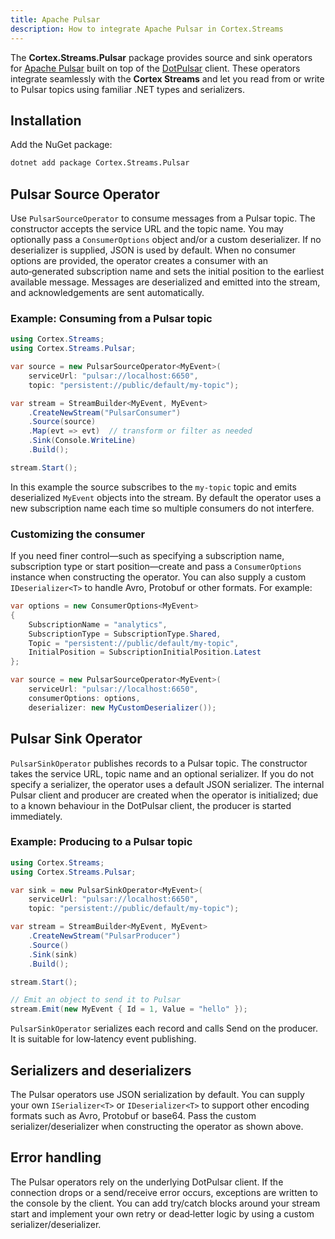 ```yaml
---
title: Apache Pulsar
description: How to integrate Apache Pulsar in Cortex.Streams
---
```


The **Cortex.Streams.Pulsar** package provides source and sink operators for [Apache Pulsar](https://pulsar.apache.org/) built on top of the [DotPulsar](https://github.com/apache/pulsar-dotpulsar) client. These operators integrate seamlessly with the **Cortex Streams** and let you read from or write to Pulsar topics using familiar .NET types and serializers.

## Installation

Add the NuGet package:

```bash
dotnet add package Cortex.Streams.Pulsar
```

## Pulsar Source Operator

Use `PulsarSourceOperator` to consume messages from a Pulsar topic. The constructor accepts the service URL and the topic name. You may optionally pass a `ConsumerOptions` object and/or a custom deserializer. If no deserializer is supplied, JSON is used by default. When no consumer options are provided, the operator creates a consumer with an auto‑generated subscription name and sets the initial position to the earliest available message. Messages are deserialized and emitted into the stream, and acknowledgements are sent automatically.

### Example: Consuming from a Pulsar topic

```csharp
using Cortex.Streams;
using Cortex.Streams.Pulsar;

var source = new PulsarSourceOperator<MyEvent>(
    serviceUrl: "pulsar://localhost:6650",
    topic: "persistent://public/default/my-topic");

var stream = StreamBuilder<MyEvent, MyEvent>
    .CreateNewStream("PulsarConsumer")
    .Source(source)
    .Map(evt => evt)  // transform or filter as needed
    .Sink(Console.WriteLine)
    .Build();

stream.Start();
```

In this example the source subscribes to the `my-topic` topic and emits deserialized `MyEvent` objects into the stream. By default the operator uses a new subscription name each time so multiple consumers do not interfere.

### Customizing the consumer

If you need finer control—such as specifying a subscription name, subscription type or start position—create and pass a `ConsumerOptions` instance when constructing the operator. You can also supply a custom `IDeserializer<T>` to handle Avro, Protobuf or other formats. For example:

```csharp
var options = new ConsumerOptions<MyEvent>
{
    SubscriptionName = "analytics",
    SubscriptionType = SubscriptionType.Shared,
    Topic = "persistent://public/default/my-topic",
    InitialPosition = SubscriptionInitialPosition.Latest
};

var source = new PulsarSourceOperator<MyEvent>(
    serviceUrl: "pulsar://localhost:6650",
    consumerOptions: options,
    deserializer: new MyCustomDeserializer());
```

## Pulsar Sink Operator

`PulsarSinkOperator` publishes records to a Pulsar topic. The constructor takes the service URL, topic name and an optional serializer. If you do not specify a serializer, the operator uses a default JSON serializer. The internal Pulsar client and producer are created when the operator is initialized; due to a known behaviour in the DotPulsar client, the producer is started immediately.

### Example: Producing to a Pulsar topic

```csharp
using Cortex.Streams;
using Cortex.Streams.Pulsar;

var sink = new PulsarSinkOperator<MyEvent>(
    serviceUrl: "pulsar://localhost:6650",
    topic: "persistent://public/default/my-topic");

var stream = StreamBuilder<MyEvent, MyEvent>
    .CreateNewStream("PulsarProducer")
    .Source()
    .Sink(sink)
    .Build();

stream.Start();

// Emit an object to send it to Pulsar
stream.Emit(new MyEvent { Id = 1, Value = "hello" });
```

`PulsarSinkOperator` serializes each record and calls Send on the producer. It is suitable for low‑latency event publishing.

## Serializers and deserializers

The Pulsar operators use JSON serialization by default. You can supply your own `ISerializer<T>` or `IDeserializer<T>` to support other encoding formats such as Avro, Protobuf or base64. Pass the custom serializer/deserializer when constructing the operator as shown above.

## Error handling
The Pulsar operators rely on the underlying DotPulsar client. If the connection drops or a send/receive error occurs, exceptions are written to the console by the client. You can add try/catch blocks around your stream start and implement your own retry or dead‑letter logic by using a custom serializer/deserializer.